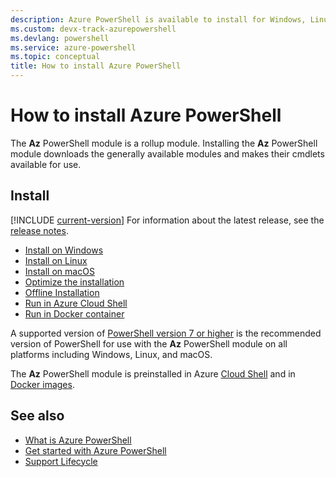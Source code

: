 ```yaml
---
description: Azure PowerShell is available to install for Windows, Linux, and macOS. It can also be run from Azure Cloud Shell and in a Docker container.
ms.custom: devx-track-azurepowershell
ms.devlang: powershell
ms.service: azure-powershell
ms.topic: conceptual
title: How to install Azure PowerShell
---
```


# How to install Azure PowerShell

The **Az** PowerShell module is a rollup module. Installing the **Az** PowerShell module downloads
the generally available modules and makes their cmdlets available for use.

## Install

[!INCLUDE [current-version](../includes/current-version.md)] For information about the latest
release, see the [release notes][release-notes].

- [Install on Windows][install-windows]
- [Install on Linux][install-linux]
- [Install on macOS][install-macos]
- [Optimize the installation][optimized-install]
- [Offline Installation][offline-install]
- [Run in Azure Cloud Shell][cloud-shell]
- [Run in Docker container][docker-container]

A supported version of [PowerShell version 7 or higher][install-pwsh] is the recommended version of
PowerShell for use with the **Az** PowerShell module on all platforms including Windows, Linux, and
macOS.

The **Az** PowerShell module is preinstalled in Azure [Cloud Shell][cloud-shell-overview] and in
[Docker images][docker-container].

## See also

- [What is Azure PowerShell][what-is-azps]
- [Get started with Azure PowerShell][get-started]
- [Support Lifecycle][support-lifecycle]

<!-- link references -->
[release-notes]: release-notes-azureps.md
[install-windows]: install-azps-windows.md
[install-linux]: install-azps-linux.md
[install-macos]: install-azps-macos.md
[optimized-install]: install-azps-optimized.md
[offline-install]: install-azps-offline.md
[cloud-shell]: https://shell.azure.com/
[docker-container]: azureps-in-docker.md
[install-pwsh]: /powershell/scripting/install/installing-powershell
[cloud-shell-overview]: /azure/cloud-shell/overview
[what-is-azps]: what-is-azure-powershell.md
[get-started]: get-started-azureps.md
[support-lifecycle]: azureps-support-lifecycle.md
